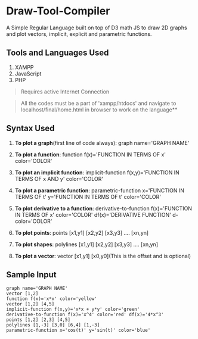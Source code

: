 # Draw-Tool-Compiler
A Simple Regular Language built on top of D3 math JS to draw 2D graphs and plot vectors, implicit, explicit and parametric functions.

## Tools and Languages Used
1. XAMPP
2. JavaScript
3. PHP
> Requires active Internet Connection

> All the codes must be a part of 'xampp/htdocs' and navigate to localhost/final/home.html in browser to work on the language**

## Syntax Used

1. **To plot a graph**(first line of code always): 
    graph name='GRAPH NAME' 

2. **To plot a function**:
    function f(x)='FUNCTION IN TERMS OF x' color='COLOR'

3. **To plot an implicit function**:
    implicit-function f(x,y)='FUNCTION IN TERMS OF x AND y' color='COLOR'

4. **To plot a parametric function**:
    parametric-function x='FUNCTION IN TERMS OF t' y='FUNCTION IN TERMS OF t' color='COLOR'

5. **To plot derivative to a function**:
    derivative-to-function f(x)='FUNCTION IN TERMS OF x' color='COLOR' df(x)='DERIVATIVE FUNCTION' d-color='COLOR'

6. **To plot points**:
    points  [x1,y1] [x2,y2] [x3,y3] .... [xn,yn]

7. **To plot shapes**:
    polylines [x1,y1] [x2,y2] [x3,y3] .... [xn,yn]

8. **To plot a vector**:
    vector [x1,y1] [x0,y0](This is the offset and is optional)
    
## Sample Input
```
graph name='GRAPH NAME'
vector [1,2]
function f(x)='x*x' color='yellow'
vector [1,2] [4,5]
implicit-function f(x,y)='x*x + y*y' color='green'
derivative-to-function f(x)='x^4' color='red' df(x)='4*x^3'
points [1,2] [2,3] [4,5]
polylines [1,-3] [3,0] [6,4] [1,-3]
parametric-function x='cos(t)' y='sin(t)' color='blue'
```

